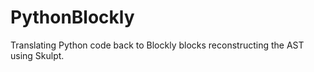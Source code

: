 # PythonBlockly

Translating Python code back to Blockly blocks reconstructing the AST using Skulpt.
